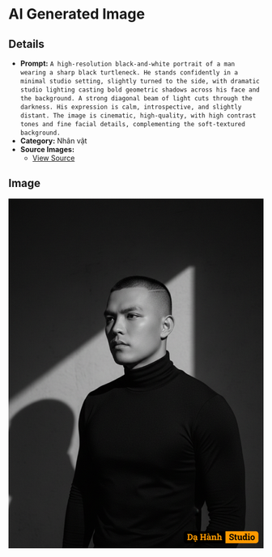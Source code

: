 # AI Generated Image

## Details
- **Prompt:** `A high-resolution black-and-white portrait of a man wearing a sharp black turtleneck. He stands confidently in a minimal studio setting, slightly turned to the side, with dramatic studio lighting casting bold geometric shadows across his face and the background. A strong diagonal beam of light cuts through the darkness. His expression is calm, introspective, and slightly distant. The image is cinematic, high-quality, with high contrast tones and fine facial details, complementing the soft-textured background.`
- **Category:** Nhân vật
- **Source Images:**
  - [View Source](https://raw.githubusercontent.com/lenzcomvth/ImageLibrary/main/Male.png)

## Image
![AI Generated Image](./image-2025-10-06T21-08-29-759Z-oqqc2.png)